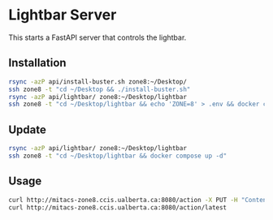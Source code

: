 # Lightbar Server

This starts a FastAPI server that controls the lightbar.

## Installation
```bash
rsync -azP api/install-buster.sh zone8:~/Desktop/
ssh zone8 -t "cd ~/Desktop && ./install-buster.sh"
rsync -azP api/lightbar/ zone8:~/Desktop/lightbar
ssh zone8 -t "cd ~/Desktop/lightbar && echo 'ZONE=8' > .env && docker compose up -d"
```

## Update
```bash
rsync -azP api/lightbar/ zone8:~/Desktop/lightbar
ssh zone8 -t "cd ~/Desktop/lightbar && docker compose up -d"
```


## Usage
```bash
curl http://mitacs-zone8.ccis.ualberta.ca:8080/action -X PUT -H "Content-Type: application/json" -d '{"array": [[1.0, 1.0, 1.0, 1.0, 1.0, 1.0], [1.0, 1.0, 1.0, 1.0, 1.0, 1.0]]}'
curl http://mitacs-zone8.ccis.ualberta.ca:8080/action/latest
```
